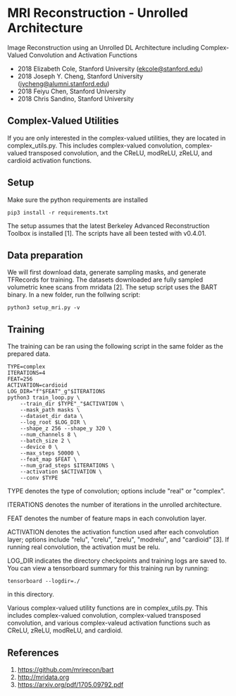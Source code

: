# MRI Reconstruction - Unrolled Architecture
Image Reconstruction using an Unrolled DL Architecture including Complex-Valued Convolution and Activation Functions
* 2018 Elizabeth Cole, Stanford University (ekcole@stanford.edu)
* 2018 Joseph Y. Cheng, Stanford University (jycheng@alumni.stanford.edu)
* 2018 Feiyu Chen, Stanford University
* 2018 Chris Sandino, Stanford University

## Complex-Valued Utilities
If you are only interested in the complex-valued utilities, they are located in complex_utils.py. This includes complex-valued convolution, complex-valued transposed convolution, and the CReLU, modReLU, zReLU, and cardioid activation functions.

## Setup
Make sure the python requirements are installed

    pip3 install -r requirements.txt

The setup assumes that the latest Berkeley Advanced Reconstruction Toolbox is installed [1]. The scripts have all been tested with v0.4.01.

## Data preparation
We will first download data, generate sampling masks, and generate TFRecords for training. The datasets downloaded are fully sampled volumetric knee scans from mridata [2]. The setup script uses the BART binary. In a new folder, run the follwing script:

    python3 setup_mri.py -v

## Training
The training can be ran using the following script in the same folder as the prepared data.

    TYPE=complex
    ITERATIONS=4
    FEAT=256
    ACTIVATION=cardioid
    LOG_DIR="f"$FEAT"_g"$ITERATIONS
    python3 train_loop.py \
        --train_dir $TYPE"_"$ACTIVATION \
        --mask_path masks \
        --dataset_dir data \
        --log_root $LOG_DIR \
        --shape_z 256 --shape_y 320 \
        --num_channels 8 \
        --batch_size 2 \
        --device 0 \
        --max_steps 50000 \
        --feat_map $FEAT \
        --num_grad_steps $ITERATIONS \
        --activation $ACTIVATION \
        --conv $TYPE

TYPE denotes the type of convolution; options include "real" or "complex".

ITERATIONS denotes the number of iterations in the unrolled architecture.

FEAT denotes the number of feature maps in each convolution layer.

ACTIVATION denotes the activation function used after each convolution layer; options include "relu", "crelu", "zrelu", "modrelu", and "cardioid" [3].
If running real convolution, the activation must be relu.

LOG_DIR indicates the directory checkpoints and training logs are saved to. You can view a tensorboard summary for this training run by running:

    tensorboard --logdir=./

in this directory.

Various complex-valued utility functions are in complex_utils.py. This includes complex-valued convolution, complex-valued transposed convolution, and various complex-valeud activation functions such as CReLU, zReLU, modReLU, and cardioid.

## References
1. https://github.com/mrirecon/bart
2. http://mridata.org
3. https://arxiv.org/pdf/1705.09792.pdf 
